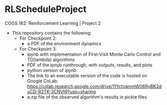 # RLScheduleProject

COGS 182: Reinforcement Learning | Project 2

* This repository contains the following:
  * For Checkpoint 2: 
     * a PDF of the environment dynamics
  * For Checkpoint 3:
     * ipynb with implementation of First-Visit Monte Carlo Control and TD(lambda) algorithms
     * PDF of the ipnyb runthrough, with outputs, results, and plots
     * python version of ipynb
     * The link to an executable version of the code is hosted on Google CoLab: https://colab.research.google.com/drive/11YctvammW06RyBK2duCD-R2TK-3CNVt9?usp=sharing 
     * a zip file of the observed algorithm's results in pickle files
